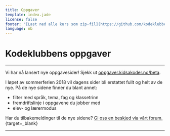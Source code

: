 ```yaml
---
title: Oppgaver
template: index.jade
license: false
footer: "[Last ned alle kurs som zip-fil](https://github.com/kodeklubben/kodeklubben.github.io/archive/master.zip). Sponsorer: <br/>[![Sponset av Sparebank1 Midt-Norge](sponsorer/smn.jpg) ![Sponset av ibok](sponsorer/ibok.jpg)](http://www.kidsakoder.no/2015/07/03/kodeklubben-trondheim-utvikler-materiell-i-sommer/) [![Sponset av Teknograd](sponsorer/teknograd.png)](https://www.teknograd.no/) [![Sponset av NTNU IDI](sponsorer/ntnu_idi.png)](https://www.ntnu.edu/idi/) [![Sponset av ExcITEd](sponsorer/excITEd.png)](http://www.ntnu.edu/web/excited/) [![Sponset av UiO IFI](sponsorer/uio_ifi.png)](http://www.mn.uio.no/ifi/)"
language: nb
---
```


# Kodeklubbens oppgaver
---
Vi har nå lansert nye oppgavesider! Sjekk ut [oppgaver.kidsakoder.no/beta](http://oppgaver.kidsakoder.no/beta).

I løpet av sommerferien 2018 vil dagens sider bli erstattet fullt og helt av de nye. På de nye sidene finner du blant annet:

- filter med språk, tema, fag og klassetrinn
- fremdriftslinje i oppgavene du jobber med
- elev- og lærermodus

Har du tilbakemeldinger til de nye sidene? [Gi oss en beskjed via vårt forum.](https://forum.kidsakoder.no/t/tilbakemeldinger-til-lkks-nye-oppgavesider/200){target=_blank}

---
